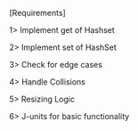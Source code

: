 [Requirements]

1> Implement get of Hashset

2> Implement set of HashSet 

3> Check for edge cases 

4> Handle Collisions

5> Resizing Logic

6> J-units for basic functionality



